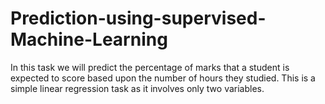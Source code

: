 # Prediction-using-supervised-Machine-Learning
In this task we will predict the percentage of marks that a student is expected to score based upon the number of hours they studied. This is a simple linear regression task as it involves only two variables.
